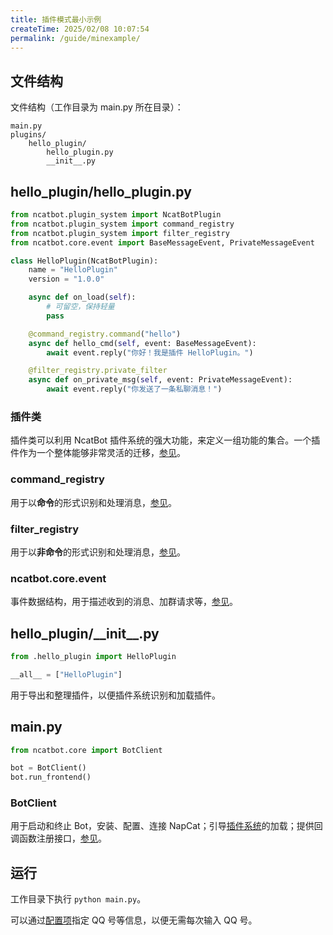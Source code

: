 ```yaml
---
title: 插件模式最小示例
createTime: 2025/02/08 10:07:54
permalink: /guide/minexample/
---
```


## 文件结构

文件结构（工作目录为 main.py 所在目录）：
```
main.py
plugins/
    hello_plugin/
        hello_plugin.py
        __init__.py
```

## hello_plugin/hello_plugin.py

```python
from ncatbot.plugin_system import NcatBotPlugin
from ncatbot.plugin_system import command_registry
from ncatbot.plugin_system import filter_registry
from ncatbot.core.event import BaseMessageEvent, PrivateMessageEvent

class HelloPlugin(NcatBotPlugin):
    name = "HelloPlugin"
    version = "1.0.0"

    async def on_load(self):
        # 可留空，保持轻量
        pass

    @command_registry.command("hello")
    async def hello_cmd(self, event: BaseMessageEvent):
        await event.reply("你好！我是插件 HelloPlugin。")

    @filter_registry.private_filter
    async def on_private_msg(self, event: PrivateMessageEvent):
        await event.reply("你发送了一条私聊消息！")
```

### 插件类

插件类可以利用 NcatBot 插件系统的强大功能，来定义一组功能的集合。一个插件作为一个整体能够非常灵活的迁移，[参见](../7.%20插件系统/1.%20介绍.md)。

### command_registry

用于以**命令**的形式识别和处理消息，[参见](../8.%20高级教程/1.%20统一命令注册器/1.%20概览.md)。

### filter_registry

用于以**非命令**的形式识别和处理消息，[参见](../8.%20高级教程/1.%20统一命令注册器/5.%20过滤器系统.md)。

### ncatbot.core.event

事件数据结构，用于描述收到的消息、加群请求等，[参见](../4.%20数据结构介绍/2.%20BaseEventData.md)。

## hello_plugin/\_\_init\_\_.py

```python
from .hello_plugin import HelloPlugin

__all__ = ["HelloPlugin"]
```

用于导出和整理插件，以便插件系统识别和加载插件。

## main.py

```python
from ncatbot.core import BotClient

bot = BotClient()
bot.run_frontend()
```

### BotClient

用于启动和终止 Bot，安装、配置、连接 NapCat；引导[插件系统](../7.%20插件系统/1.%20介绍.md)的加载；提供回调函数注册接口，[参见](../3.%20组件介绍/2.%20BotClient.md#BotClient：事件回调注册与运行方式)。

## 运行

工作目录下执行 `python main.py`。

可以通过[配置项](4.%20配置项.md)指定 QQ 号等信息，以便无需每次输入 QQ 号。


